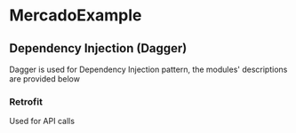 # MercadoExample

## Dependency Injection (Dagger)
Dagger is used for Dependency Injection pattern, the modules' descriptions are provided below

### Retrofit
Used for API calls